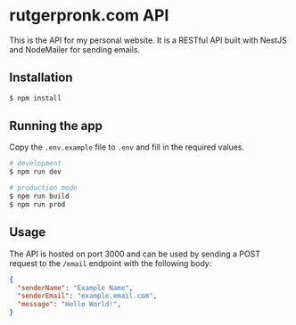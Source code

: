 # rutgerpronk.com API
This is the API for my personal website. It is a RESTful API built with NestJS and NodeMailer for sending emails.

## Installation
```bash
$ npm install
```

## Running the app

Copy the `.env.example` file to `.env` and fill in the required values.

```bash
# development
$ npm run dev

# production mode
$ npm run build
$ npm run prod
```

## Usage
The API is hosted on port 3000 and can be used by sending a POST request to the `/email` endpoint with the following body:
```json
{
  "senderName": "Example Name",
  "senderEmail": "example.email.com",
  "message": "Hello World!",
}
```
